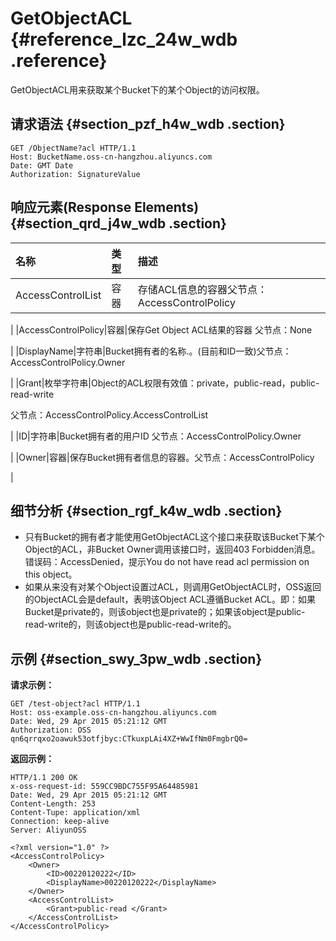 # GetObjectACL {#reference_lzc_24w_wdb .reference}

GetObjectACL用来获取某个Bucket下的某个Object的访问权限。

## 请求语法 {#section_pzf_h4w_wdb .section}

```
GET /ObjectName?acl HTTP/1.1
Host: BucketName.oss-cn-hangzhou.aliyuncs.com
Date: GMT Date
Authorization: SignatureValue
```

## 响应元素\(Response Elements\) {#section_qrd_j4w_wdb .section}

|名称|类型|描述|
|:-|:-|:-|
|AccessControlList|容器|存储ACL信息的容器父节点：AccessControlPolicy

|
|AccessControlPolicy|容器|保存Get Object ACL结果的容器 父节点：None

|
|DisplayName|字符串|Bucket拥有者的名称.。\(目前和ID一致\)父节点：AccessControlPolicy.Owner

|
|Grant|枚举字符串|Object的ACL权限有效值：private，public-read，public-read-write

父节点：AccessControlPolicy.AccessControlList

|
|ID|字符串|Bucket拥有者的用户ID 父节点：AccessControlPolicy.Owner

|
|Owner|容器|保存Bucket拥有者信息的容器。父节点：AccessControlPolicy

|

## 细节分析 {#section_rgf_k4w_wdb .section}

-   只有Bucket的拥有者才能使用GetObjectACL这个接口来获取该Bucket下某个Object的ACL，非Bucket Owner调用该接口时，返回403 Forbidden消息。错误码：AccessDenied，提示You do not have read acl permission on this object。
-   如果从来没有对某个Object设置过ACL，则调用GetObjectACL时，OSS返回的ObjectACL会是default，表明该Object ACL遵循Bucket ACL。即：如果Bucket是private的，则该object也是private的；如果该object是public-read-write的，则该object也是public-read-write的。

## 示例 {#section_swy_3pw_wdb .section}

**请求示例：**

```
GET /test-object?acl HTTP/1.1
Host: oss-example.oss-cn-hangzhou.aliyuncs.com
Date: Wed, 29 Apr 2015 05:21:12 GMT
Authorization: OSS qn6qrrqxo2oawuk53otfjbyc:CTkuxpLAi4XZ+WwIfNm0FmgbrQ0=
```

**返回示例：**

```
HTTP/1.1 200 OK
x-oss-request-id: 559CC9BDC755F95A64485981
Date: Wed, 29 Apr 2015 05:21:12 GMT
Content-Length: 253
Content-Tupe: application/xml
Connection: keep-alive
Server: AliyunOSS

<?xml version="1.0" ?>
<AccessControlPolicy>
    <Owner>
        <ID>00220120222</ID>
        <DisplayName>00220120222</DisplayName>
    </Owner>
    <AccessControlList>
        <Grant>public-read </Grant>
    </AccessControlList>
</AccessControlPolicy>
```

